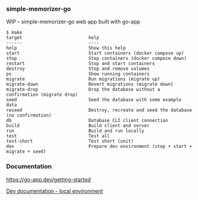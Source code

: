 ### simple-memorizer-go

WIP - simple-memorizer-go web app built with go-app

```
$ make
target                         help
------                         ----
help                           Show this help
start                          Start containers (docker compose up)
stop                           Stop containers (docker compose down)
restart                        Stop and start containers
destroy                        Stop and remove volumes
ps                             Show running containers
migrate                        Run migrations (migrate up)
migrate-down                   Revert migrations (migrate down)
migrate-drop                   Drop the database without a confirmation (migrate drop)
seed                           Seed the database with some example data
reseed                         Destroy, recreate and seed the database (no confirmation)
db                             Database CLI client connection
build                          Build client and server
run                            Build and run locally
test                           Test all
test-short                     Test short (unit)
dev                            Prepare dev environment (stop + start + migrate + seed)
```

### Documentation

https://go-app.dev/getting-started

[Dev documentation - local environment](https://github.com/rtrzebinski/simple-memorizer-go/wiki/Dev-documentation---local-environment) 
